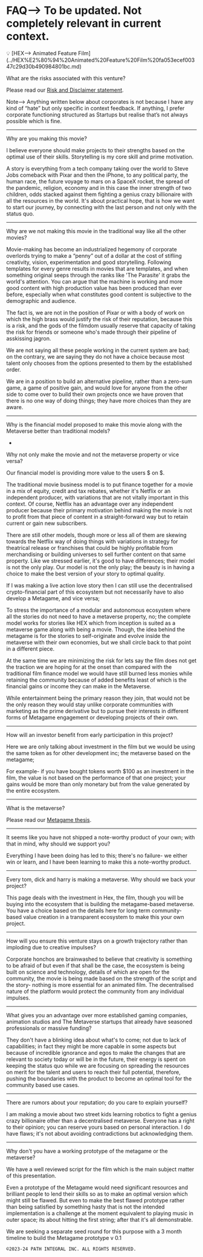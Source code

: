 # FAQ—> To be updated. Not completely relevant in current context.

<aside>
💡 [HEX—> Animated Feature Film](../HEX%E2%80%94%20Animated%20Feature%20Film%20fa053ecef00347c29d30b490984801bc.md)

</aside>

What are the risks associated with this venture?

Please read our [Risk and Disclaimer statement](RISK%20AND%20DISCLAIMER%205d304f624a0f4fda803795f4eaa9bb5a.md).

Note—> Anything written below about corporates is not because I have any kind of “hate” but only specific in context feedback. If anything, I prefer corporate functioning structured as Startups but realise that’s not always possible which is fine.

---

Why are you making this movie?

I believe everyone should make projects to their strengths based on the optimal use of their skills. Storytelling is my core skill and prime motivation. 

A story is everything from a tech company taking over the world to Steve Jobs comeback with Pixar and then the iPhone, to any political party, the human race, the future voyage to mars on a SpaceX rocket, the spread of the pandemic, religion, economy and in this case the inner strength of two children, odds stacked against them fighting a genius crazy billionaire with all the resources in the world. It's about practical hope, that is how we want to start our journey, by connecting with the last person and not only with the status quo.

---

Why are we not making this movie in the traditional way like all the other movies? 

Movie-making has become an industrialized hegemony of corporate overlords trying to make a “penny” out of a dollar at the cost of stifling creativity, vision, experimentation and good storytelling. Following templates for every genre results in movies that are templates, and when something original seeps through the ranks like 'The Parasite' it grabs the world's attention. You can argue that the machine is working and more good content with high production value has been produced than ever before, especially when what constitutes good content is subjective to the demographic and audience. 

The fact is, we are not in the position of Pixar or with a body of work on which the high brass would justify the risk of their reputation, because this is a risk, and the gods of the filmdom usually reserve that capacity of taking the risk for friends or someone who's made through their pipeline of asskissing jagron. 

We are not saying all these people working in the current system are bad; on the contrary, we are saying they do not have a choice because most talent only chooses from the options presented to them by the established order. 

We are in a position to build an alternative pipeline, rather than a zero-sum game, a game of positive gain, and would love for anyone from the other side to come over to build their own projects once we have proven that there is no one way of doing things; they have more choices than they are aware.

---

Why is the financial model proposed to make this movie along with the Metaverse better than traditional models? 

+ 

Why not only make the movie and not the metaverse property or vice versa? 

Our financial model is providing more value to the users $ on $.

The traditional movie business model is to put finance together for a movie in a mix of equity, credit and tax rebates, whether it's Netflix or an independent producer, with variations that are not vitally important in this context. Of course, Netflix has an advantage over any independent producer because their primary motivation behind making the movie is not to profit from that piece of content in a straight-forward way but to retain current or gain new subscribers. 

There are still other models, though more or less all of them are skewing towards the Netflix way of doing things with variations in strategy for theatrical release or franchises that could be highly profitable from merchandising or building universes to sell further content on that same property. Like we stressed earlier, it's good to have differences; their model is not the only play. Our model is not the only play; the beauty is in having a choice to make the best version of your story to optimal quality. 

If I was making a live action love story then I can still use the decentralised crypto-financial part of this ecosystem but not necessarily have to also develop a Metagame, and vice versa;

To stress the importance of a modular and autonomous ecosystem where all the stories do not need to have a metaverse property, no; the complete model works for stories like HEX which from inception is suited as a metaverse game along with being a movie. Though, the idea behind the metagame is for the stories to self-originate and evolve inside the metaverse with their own economies, but we shall circle back to that point in a different piece. 

At the same time we are minimizing the risk for lets say the film does not get the traction we are hoping for at the onset than compared with the traditional film finance model we would have still burned less monies while retaining the community because of added benefits least of which is the financial gains or income they can make in the Metaverse.

While entertainment being the primary reason they join, that would not be the only reason they would stay unlike corporate communities with marketing as the prime derivative but to pursue their interests in different forms of Metagame engagement or developing projects of their own.

---

How will an investor benefit from early participation in this project? 

Here we are only talking about investment in the film but we would be using the same token as for other development inc; the metaverse based on the metagame;

For example- if you have bought tokens worth $100 as an investment in the film, the value is not based on the performance of that one project; your gains would be more than only monetary but from the value generated by the entire ecosystem.

---

What is the metaverse?

Please read our [Metagame thesis](../Words%E2%80%94%20Long%20Form%20ed8500f5e08243f5b8796bfe35f8878d/METAGAME%20OF%20THE%20METAVERSE%E2%80%94%20Research%2033c0aeda17d44d5997e081c7cefa8d97.md).

---

It seems like you have not shipped a note-worthy product of your own; with that in mind, why should we support you? 

Everything I have been doing has led to this; there's no failure- we either win or learn, and I have been learning to make this a note-worthy product.

---

Every tom, dick and harry is making a metaverse. Why should we back your project? 

This page deals with the investment in Hex, the film, though you will be buying into the ecosystem that is building the metagame-based metaverse. You have a choice based on the details here for long term community-based value creation in a transparent ecosystem to make this your own project.

---

How will you ensure this venture stays on a growth trajectory rather than imploding due to creative impulses? 

Corporate honchos are brainwashed to believe that creativity is something to be afraid of but even if that shall be the case, the ecosystem is being built on science and technology, details of which are open for the community, the movie is being made based on the strength of the script and the story- nothing is more essential for an animated film. The decentralised nature of the platform would protect the community from any individual impulses.

---

What gives you an advantage over more established gaming companies, animation studios and The Metaverse startups that already have seasoned professionals or massive funding?

They don't have a blinking idea about what's to come; not due to lack of capabilities; in fact they might be more capable in some aspects but because of incredible ignorance and egos to make the changes that are relevant to society today or will be in the future, their energy is spent on keeping the status quo while we are focusing on spreading the resources on merit for the talent and users to reach their full potential, therefore, pushing the boundaries with the product to become an optimal tool for the community based use cases.

---

There are rumors about your reputation; do you care to explain yourself? 

I am making a movie about two street kids learning robotics to fight a genius crazy billionaire other than a decentralised metaverse. Everyone has a right to their opinion; you can reserve yours based on personal interaction. I do have flaws; it's not about avoiding contradictions but acknowledging them.

---

Why don't you have a working prototype of the metagame or the metaverse?

We have a well reviewed script for the film which is the main subject matter of this presentation.

Even a prototype of the Metagame would need significant resources and brilliant people to lend their skills so as to make an optimal version which might still be flawed. But even to make the best flawed prototype rather than being satisfied by something hasty that is not the intended implementation is a challenge at the moment equivalent to playing music in outer space; its about hitting the first string; after that it's all demonstrable. 

We are seeking a separate seed round for this purpose with a 3 month timeline to build the Metagame prototype v 0.1

`©2023-24 PATH INTEGRAL INC. ALL RIGHTS RESERVED.`